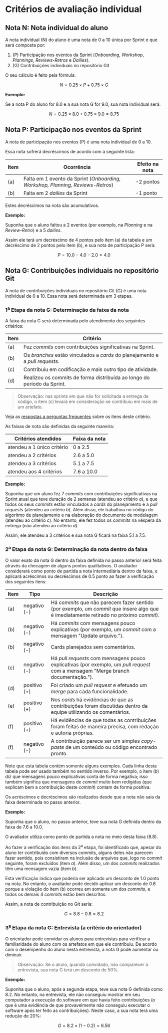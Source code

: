 # Critérios de avaliação individual

## Nota N: Nota individual do aluno

A nota individual (N) do aluno é uma nota de 0 a 10 única por Sprint e que será composta por:

1. (P) Participação nos eventos da Sprint (_Onboarding_, _Workshop_, _Plannings_, _Reviews-Retros_ e _Dailies_). 
2. (G) Contribuições individuais no repositório Git

O seu cálculo é feito pela fórmula:

$$N = 0.25\times{P} + 0.75\times{G}$$

**Exemplo:**

Se a nota P do aluno for 8.0 e a sua nota G for 9.0, sua nota individual será:

$$N = 0.25\times{8.0} + 0.75\times{9.0} = 8.75$$

## Nota P: Participação nos eventos da Sprint

A nota de participação nos eventos (P) é uma nota individual de 0 a 10.

Essa nota sofrerá decréscimos de acordo com a seguinte lista:

| Item | Ocorrência  | Efeito na nota |
|--|-------------|------------------|
|(a)| Falta em 1 evento da Sprint (_Onboarding, Workshop, Planning, Reviews-Retros_) | -2 pontos |
|(b)| Falta em 2 _dailies_ da Sprint | -1 ponto |

Estes decréscimos na nota são acumulativos. 

**Exemplo:**

Suponha que o aluno faltou a 2 eventos (por exemplo, na _Planning_ e na _Review-Retro_) e a 5 _dailies_. 

Assim ele terá um decréscimo de 4 pontos pelo item (a) da tabela e um decréscimo de 2 pontos pelo item (b), e sua nota de participação P será:

$$P = 10.0 - 4.0 - 2.0 = 4.0$$


## Nota G: Contribuições individuais no repositório Git

A nota de contribuições individuais no repositório Git (G) é uma nota individual de 0 a 10. Essa nota será determinada em 3 etapas.

### 1<sup>a</sup> Etapa da nota G: Determinação da faixa da nota

A faixa da nota G será determinada pelo atendimento dos seguintes critérios:

| Item | Critério |
|--|--|
|(a)|Fez _commits_ com contribuições significativas na Sprint.|
|(b)|Os _branches_ estão vinculados a _cards_ do planejamento e a _pull requests_.|
|(c)|Contribuiu em codificação e mais outro tipo de atividade.|
|(d)|Realizou os commits de forma distribuída ao longo do período da Sprint.|

> Observação: nas sprints em que não for solicitada a entrega de código, o item (c) levará em consideração se contribuiu em mais de um artefato.

Veja as [respostas a perguntas frequentes](faq.md) sobre os itens deste critério.

As faixas de nota são definidas da seguinte maneira:

| Critérios atendidos | Faixa da nota |
|--|--|
| atendeu a 1 único critério | 0 a 2.5 |
| atendeu a 2 critérios  | 2.6 a 5.0 |
| atendeu a 3 critérios  | 5.1 a 7.5 |
| atendeu aos 4 critérios  | 7.6 a 10.0 |

**Exemplo:**

Suponha que um aluno fez 7 _commits_ com contribuições significativas na Sprint atual que teve duração de 2 semanas (atendeu ao critério *a*), e que todos os seus _commits_ estão vinculados a _cards_ do planejamento e a _pull requests_ (atendeu ao critério *b*). Além disso, ele trabalhou no código do algoritmo de planejamento e na elaboração do documento de modelagem (atendeu ao critério *c*). No entanto, ele fez todos os _commits_ na véspera da entrega (não atendeu ao critério *d*).

Assim, ele atendeu a 3 critérios e sua nota G ficará na faixa 5.1 a 7.5.

### 2<sup>a</sup> Etapa da nota G: Determinação da nota dentro da faixa

O valor exato da nota G dentro da faixa definida no passo anterior será feita através da checagem de alguns pontos qualitativos. O avaliador considerará como ponto de partida a nota intermediária dentro da faixa, e aplicará acréscimos ou decréscimos de 0.5 ponto ao fazer a verificação dos seguintes itens:

| Item | Tipo | Descrição |
|--|--|--|
|(a)|negativo (-)|Há _commits_ que não parecem fazer sentido (por exemplo, um _commit_ que insere algo que é imediatamente retirado no próximo _commit_).|
|(b)|negativo (-)|Há _commits_ com mensagens pouco explicativas (por exemplo, um _commit_ com a mensagem "Update arquivo.").|
|(b)|negativo (-)|Cards planejados sem comentários.|
|(c)|negativo (-)|Há _pull requests_ com mensagens pouco explicativas (por exemplo, um _pull request_ com a mensagem "Merge branch documentação.").|
|(d)|positivo (+)|Foi criado um _pull request_ e efetuado um _merge_ para cada funcionalidade.|
|(e)|positivo (+)|Nos _cards_ há evidências de que as contribuições foram discutidas dentro da equipe utilizando os comentários.|
|(f)|positivo (+)|Há evidências de que todas as contribuições foram feitas de maneira precisa, com redação e autoria próprias.|
|(f)|negativo (-)|A contribuição parece ser um simples *copy-paste* de um conteúdo ou código encontrado pronto.|

Note que esta tabela contém somente alguns exemplos. Cada linha desta tabela pode ser usado também no sentido inverso. Por exemplo, o item (b) diz que mensagens pouco explicativas conta de forma negativa; isso também significa que mensagens de _commit_ muito bem redigidas (que explicam bem a contribuição deste _commit_) contam de forma positiva.

Os acréscimos e decréscimos são realizados desde que a nota não saia da faixa determinada no passo anterior.

**Exemplo:**

Suponha que o aluno, no passo anterior, teve sua nota G definida dentro da faixa de 7.6 a 10.0.

O avaliador utiliza como ponto de partida a nota no meio desta faixa (8.8).

Ao fazer a verificação dos itens da 2<sup>a</sup> etapa, foi identificado que, apesar do aluno ter contribuído com diversos commits, alguns deles não parecem fazer sentido, pois consistiram na inclusão de arquivos que, logo no _commit_ seguinte, foram excluídos (item *a*). Além disso, um dos _commits_ realizados têm uma mensagem vazia (item *b*).

Esta verificação indica que poderia ser aplicado um desconto de 1.0 ponto na nota. No entanto, o avaliador pode decidir aplicar um desconto de 0.6 porque a violação do item (b) ocorreu em somente um dos _commits_, e todos os demais 4 _commits_ estão bem descritos.

Assim, a nota de contribuição no Git seria:

$$G = 8.8 - 0.6 = 8.2$$

### 3<sup>a</sup> Etapa da nota G: Entrevista (a critério do orientador)

O orientador pode convidar os alunos para entrevistas para verificar a familiaridade do aluno com os artefatos em que ele contribuiu. De acordo com o desempenho do aluno nesta entrevista, a nota G pode aumentar ou diminuir.

> Observação: Se o aluno, quando convidado, não comparecer à entrevista, sua nota G terá um desconto de 50%.

**Exemplo:**

Suponha que o aluno, após a segunda etapa, teve sua nota G definida como 8.2. No entanto, na entrevista, ele não conseguiu mostrar em seu computador a execução do software em que havia feito contribuições (o que é uma evidência de que provavelmente não conseguiu executar o software após ter feito as contribuíções). Neste caso, a sua nota terá uma redução de 20%:

$$G = {8.2}\times{(1 - 0.2)} = 6.56$$
